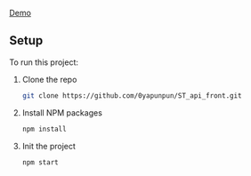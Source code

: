 [Demo]()

## Setup
To run this project: 

1. Clone the repo
   ```sh
   git clone https://github.com/0yapunpun/ST_api_front.git
   ```
2. Install NPM packages
   ```sh
   npm install
   ```
3. Init the project
   ```sh
   npm start
   ```
